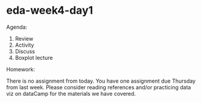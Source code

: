 # eda-week4-day1

Agenda:

1. Review
2. Activity
3. Discuss
4. Boxplot lecture

Homework:

There is no assignment from today. You have one assignment due Thursday from last week. Please consider reading references and/or practicing data viz on dataCamp for the materials we have covered. 

